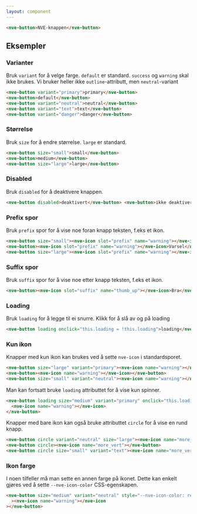 ```yaml
---
layout: component
---
```


<CodeExamplePreview>

```html
<nve-button>NVE-knappen</nve-button>
```

</CodeExamplePreview>

## Eksempler

### Varianter

Bruk `variant` for å velge farge. `default` er standard.
`success` og `warning` skal ikke brukes. Vi bruker heller ikke `outline`-attributt, men `neutral`-variant

<CodeExamplePreview>

```html
<nve-button variant="primary">primary</nve-button>
<nve-button>default</nve-button>
<nve-button variant="neutral">neutral</nve-button>
<nve-button variant="text">text</nve-button>
<nve-button variant="danger">danger</nve-button>
```

</CodeExamplePreview>

### Størrelse

Bruk `size` for å endre størrelse. `large` er standard.

<CodeExamplePreview>

```html
<nve-button size="small">small</nve-button>
<nve-button>medium</nve-button>
<nve-button size="large">large</nve-button>
```

</CodeExamplePreview>

### Disabled

Bruk `disabled` for å deaktivere knappen.

<CodeExamplePreview>

```html
<nve-button disabled>deaktivert</nve-button> <nve-button>ikke deaktivert</nve-button>
```

</CodeExamplePreview>

### Prefix spor

Bruk `prefix` spor for å vise noe foran knapp teksten, f.eks et ikon.

<CodeExamplePreview>

```html
<nve-button size="small"><nve-icon slot="prefix" name="warning"></nve-icon>Varsel</nve-button>
<nve-button><nve-icon slot="prefix" name="warning"></nve-icon>Varsel</nve-button>
<nve-button size="large"><nve-icon slot="prefix" name="warning"></nve-icon>Varsel</nve-button>
```

</CodeExamplePreview>

### Suffix spor

Bruk `suffix` spor for å vise noe etter knapp teksten, f.eks et ikon.

<CodeExamplePreview>

```html
<nve-button><nve-icon slot="suffix" name="thumb_up"></nve-icon>Bra</nve-button>
```

</CodeExamplePreview>

### Loading

Bruk `loading` for å legge til ei snurre. Klikk for å slå av og på loading

<CodeExamplePreview>

```html
<nve-button loading onclick="this.loading = !this.loading">loading</nve-button>
```

</CodeExamplePreview>

### Kun ikon

Knapper med kun ikon kan brukes ved å sette `nve-icon` i standardsporet.

<CodeExamplePreview>

```html
<nve-button size="large" variant="primary"><nve-icon name="warning"></nve-icon></nve-button>
<nve-button><nve-icon name="warning"></nve-icon></nve-button>
<nve-button size="small" variant="neutral"><nve-icon name="warning"></nve-icon></nve-button>
```

</CodeExamplePreview>

Man kan fortsatt bruke `loading` attributtet for å vise kun spinner.

<CodeExamplePreview>

```html
<nve-button loading size="medium" variant="primary" onclick="this.loading = !this.loading">
  <nve-icon name="warning"></nve-icon>
</nve-button>
```

</CodeExamplePreview>

Knapper med bare ikon kan også bruke attributtet `circle` for å vise en rund knapp.

<CodeExamplePreview>

```html
<nve-button circle variant="neutral" size="large"><nve-icon name="more_vert"></nve-button>
<nve-button circle><nve-icon name="more_vert"></nve-button>
<nve-button circle size="small" variant="text"><nve-icon name="more_vert"></nve-icon></nve-button>
```

</CodeExamplePreview>

### Ikon farge

I noen tilfeller må man sette en annen farge på ikonet. Dette kan enkelt gjøres ved å sette `--nve-icon-color` CSS-egenskapen.

<CodeExamplePreview>

```html
<nve-button size="medium" variant="neutral" style="--nve-icon-color: red"
  ><nve-icon name="warning"></nve-icon
></nve-button>
```

</CodeExamplePreview>
